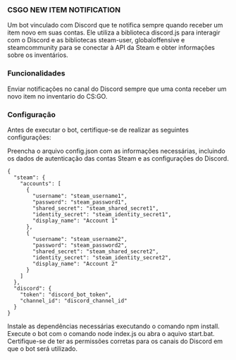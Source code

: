 <H3>CSGO NEW ITEM NOTIFICATION</h3>
Um bot vinculado com Discord que te notifica sempre quando receber um item novo em suas contas. Ele utiliza a biblioteca discord.js para interagir com o Discord e as bibliotecas steam-user, globaloffensive e steamcommunity para se conectar à API da Steam e obter informações sobre os inventários.

<H3>Funcionalidades</h3>
Enviar notificações no canal do Discord sempre que uma conta receber um novo item no inventario do CS:GO.


<h3>Configuração</h3>
Antes de executar o bot, certifique-se de realizar as seguintes configurações:

Preencha o arquivo config.json com as informações necessárias, incluindo os dados de autenticação das contas Steam e as configurações do Discord.

```
{
  "steam": {
    "accounts": [
      {
        "username": "steam_username1",
        "password": "steam_password1",
        "shared_secret": "steam_shared_secret1",
        "identity_secret": "steam_identity_secret1",
        "display_name": "Account 1"
      },
      {
        "username": "steam_username2",
        "password": "steam_password2",
        "shared_secret": "steam_shared_secret2",
        "identity_secret": "steam_identity_secret2",
        "display_name": "Account 2"
      }
    ]
  },
  "discord": {
    "token": "discord_bot_token",
    "channel_id": "discord_channel_id"
  }
}
```

Instale as dependências necessárias executando o comando npm install.
Execute o bot com o comando node index.js ou abra o aquivo start.bat.
Certifique-se de ter as permissões corretas para os canais do Discord em que o bot será utilizado.




